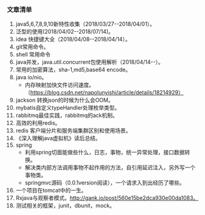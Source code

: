 ### 文章清单

1. java5,6,7,8,9,10新特性收集（2018/03/27--2018/04/01）。
2. 泛型的使用(2018/04/02--2018/07/14)。
3. idea 快捷键大全（2018/04/08--2018/04/14）。
4. git常用命令。
5. shell 常用命令
5. java并发，java.util.concurrent包使用解析（2018/04/14--）。
6. 常用的加密算法，sha-1,md5,base64 encode。
6. java io/nio。
   * 内存映射加快文件访问速度。（https://blog.csdn.net/napolunyishi/article/details/18214929）
3. jackson 转换json的时候为什么会OOM。
4.  mybatis自定义typeHandler处理枚举类型。
5. rabbitmq最佳实践，rabbitmq的ack机制。
6. 高效的利用redis。
5. redis 客户端分片和服务端集群区别和使用场景。
6. 《深入理解java虚拟机》读后总结。
14. spring
    * 利用spring切面能做些什么，日志，事物，统一异常处理，接口数据转换。
    * 解决类内部方法调用事物不起作用的方法，自引用延迟注入，另外写一个事物类。
    * springmvc源码（0.0.1version阅读），一个请求入到出经历了哪些。
10. 一个项目在tomcat中的一生。 
10. Rxjava与观察者模式。http://gank.io/post/560e15be2dca930e00da1083。
11. 测试相关的框架，junit，dbunit，mock。